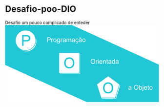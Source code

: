 # Desafio-poo-DIO

Desafio um pouco complicado de enteder 
![Alt text](/c3b454a4-1334-4144-9a43-e2fa8755cf95.png)
